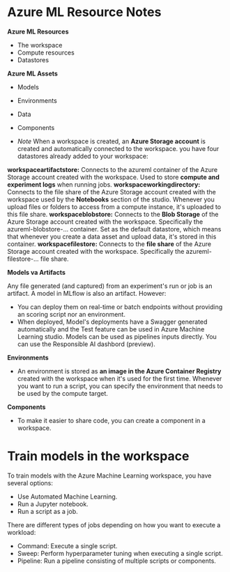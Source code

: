 # Azure ML Resource Notes

**Azure ML Resources**
- The workspace
- Compute resources
- Datastores

**Azure ML Assets**
- Models
- Environments
- Data
- Components

- *Note* When a workspace is created, an __Azure Storage account__ is created and automatically connected to the workspace. you have four datastores already added to your workspace:

**workspaceartifactstore:** Connects to the azureml container of the Azure Storage account created with the workspace. Used to store __compute and experiment logs__ when running jobs.
**workspaceworkingdirectory:** Connects to the file share of the Azure Storage account created with the workspace used by the __Notebooks__ section of the studio. Whenever you upload files or folders to access from a compute instance, it's uploaded to this file share.
**workspaceblobstore:** Connects to the __Blob Storage__ of the Azure Storage account created with the workspace. Specifically the azureml-blobstore-... container. Set as the default datastore, which means that whenever you create a data asset and upload data, it's stored in this container.
**workspacefilestore:** Connects to the __file share__ of the Azure Storage account created with the workspace. Specifically the azureml-filestore-... file share.

**Models va Artifacts**

Any file generated (and captured) from an experiment's run or job is an artifact.
A model in MLflow is also an artifact. However:

- You can deploy them on real-time or batch endpoints without providing an scoring script nor an environment.
- When deployed, Model's deployments have a Swagger generated automatically and the Test feature can be used in Azure Machine Learning studio.
Models can be used as pipelines inputs directly.
You can use the Responsible AI dashbord (preview).

**Environments**
- An environment is stored as __an image in the Azure Container Registry__ created with the workspace when it's used for the first time. Whenever you want to run a script, you can specify the environment that needs to be used by the compute target.

**Components**
- To make it easier to share code, you can create a component in a workspace. 

# Train models in the workspace

To train models with the Azure Machine Learning workspace, you have several options:

- Use Automated Machine Learning.
- Run a Jupyter notebook.
- Run a script as a job.

There are different types of jobs depending on how you want to execute a workload:

- Command: Execute a single script.
- Sweep: Perform hyperparameter tuning when executing a single script.
- Pipeline: Run a pipeline consisting of multiple scripts or components.

